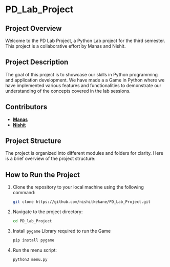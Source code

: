 # PD_Lab_Project

## Project Overview
Welcome to the PD Lab Project, a Python Lab project for the third semester. This project is a collaborative effort by Manas and Nishit.

## Project Description
The goal of this project is to showcase our skills in Python programming and application development. We have made a a Game in Python where we have implemented various features and functionalities to demonstrate our understanding of the concepts covered in the lab sessions.

## Contributors
- [**Manas**](https://github.com/manascb1344)
- [**Nishit**](https://github.com/nishitkekane)

## Project Structure
The project is organized into different modules and folders for clarity. Here is a brief overview of the project structure:

## How to Run the Project
1. Clone the repository to your local machine using the following command:
   ```bash
   git clone https://github.com/nishitkekane/PD_Lab_Project.git
    ```
2. Navigate to the project directory:
    ```bash
    cd PD_lab_Project
    ```
3. Install ```pygame``` Library required to run the Game
    ```bash
    pip install pygame
    ```
4. Run the menu script:
    ```bash
    python3 menu.py
    ```